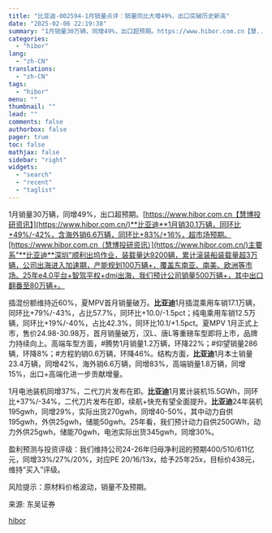 ```yaml
---
title: "比亚迪-002594-1月销量点评：销量同比大增49%，出口突破历史新高"
date: "2025-02-06 22:19:38"
summary: "1月销量30万辆，同增49%，出口超预期。https://www.hibor.com.cn【慧..."
categories:
  - "hibor"
lang:
  - "zh-CN"
translations:
  - "zh-CN"
tags:
  - "hibor"
menu: ""
thumbnail: ""
lead: ""
comments: false
authorbox: false
pager: true
toc: false
mathjax: false
sidebar: "right"
widgets:
  - "search"
  - "recent"
  - "taglist"
---
```


1月销量30万辆，同增49%，出口超预期。[https://www.hibor.com.cn【慧博投研资讯】](https://www.hibor.com.cn/)**比亚迪**1月销30.1万辆，同环比+49%/-42%，含海外销6.6万辆，同环比+83%/+16%，超市场预期。[https://www.hibor.com.cn（慧博投研资讯）](https://www.hibor.com.cn/)主要系"**比亚迪**深圳"顺利出坞作业，装载量达9200辆，累计滚装船装载量超3万辆，公司出海进入加速期，产能规划100万辆+，覆盖东南亚、南美、欧洲等市场。25年e4.0平台+智驾平权+dmi出海，我们预计公司销量500万辆+，其中出口翻番至80万辆+。

插混份额维持近60%，夏MPV首月销量破万。**比亚迪**1月插混乘用车销17.1万辆，同环比+79%/-43%，占比57.7%，同环比+10.0/-1.5pct；纯电乘用车销12.5万辆，同环比+19%/-40%，占比42.3%，同环比10.1/+1.5pct。夏MPV 1月正式上市，售价24.98-30.98万，首月销量破万，汉L、唐L等重磅车型即将上市，品牌力持续向上。高端车型方面，#腾势1月销量1.2万辆，环降22%；#仰望销量286辆，环降8%；#方程豹销0.6万辆，环降46%。结构方面，**比亚迪**1月本土销量23.4万辆，同增42%，海外销6.6万辆，同增83%，高端销量1.8万辆，同增15%，出口+高端化进一步贡献增量。

1月电池装机同增37%，二代刀片发布在即。**比亚迪**1月累计装机15.5GWh，同环比+37%/-34%，二代刀片发布在即，续航+快充有望全面提升。**比亚迪**24年装机195gwh，同增29%，实际出货270gwh，同增40-50%，其中动力自供195gwh，外供25gwh，储能50gwh。25年看，我们预计动力自供250GWh，动力外供25gwh，储能70gwh，电池实际出货345gwh，同增30%。

盈利预测与投资评级：我们维持公司24-26年归母净利润的预期400/510/611亿元，同增33%/27%/20%，对应PE 20/16/13x，给予25年25x，目标价438元，维持“买入”评级。

风险提示：原材料价格波动，销量不及预期。

来源: 东吴证券

[hibor](https://www.hibor.com.cn/data/551a166fdab164e5d7ec01e0ae1d9005.html)
